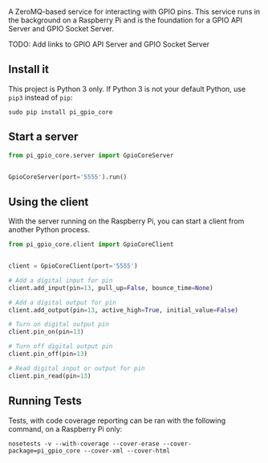 A ZeroMQ-based service for interacting with GPIO pins. This service runs in the background on a Raspberry Pi and is the foundation for a GPIO API Server and GPIO Socket Server.

TODO: Add links to GPIO API Server and GPIO Socket Server


## Install it

This project is Python 3 only. If Python 3 is not your default Python, use `pip3` instead of `pip`:
```
sudo pip install pi_gpio_core
```


## Start a server

```python
from pi_gpio_core.server import GpioCoreServer


GpioCoreServer(port='5555').run()
```


## Using the client

With the server running on the Raspberry Pi, you can start a client from another Python process.

```python
from pi_gpio_core.client import GpioCoreClient


client = GpioCoreClient(port='5555')

# Add a digital input for pin
client.add_input(pin=13, pull_up=False, bounce_time=None)

# Add a digital output for pin
client.add_output(pin=13, active_high=True, initial_value=False)

# Turn on digital output pin
client.pin_on(pin=13)

# Turn off digital output pin
client.pin_off(pin=13)

# Read digital input or output for pin
client.pin_read(pin=13)
```


## Running Tests

Tests, with code coverage reporting can be ran with the following command, on a Raspberry Pi only:
```
nosetests -v --with-coverage --cover-erase --cover-package=pi_gpio_core --cover-xml --cover-html
```
